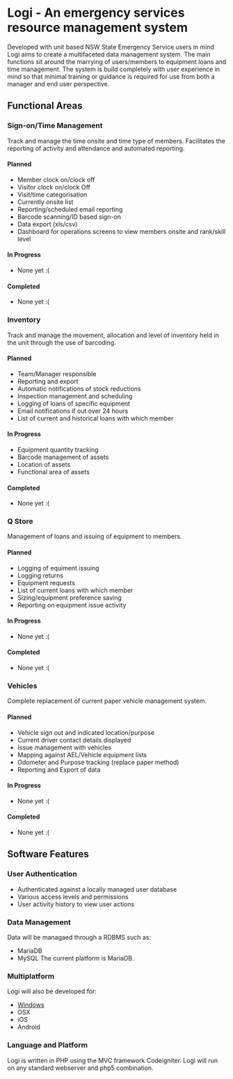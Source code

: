 # Logi - An emergency services resource management system
Developed with unit based NSW State Emergency Service users in mind Logi aims to create a multifaceted data management system. The main functions sit around the marrying of users/members to equipment loans and time management. The system is build completely with user experience in mind so that minimal training or guidance is required for use from both a manager and end user perspective.

## Functional Areas
### Sign-on/Time Management
Track and manage the time onsite and time type of members. Facilitates the reporting of activity and attendance and automated reporting.
#### Planned
- Member clock on/clock off
- Visitor clock on/clock Off
- Visit/time categorisation
- Currently onsite list
- Reporting/scheduled email reporting
- Barcode scanning/ID based sign-on
- Data export (xls/csv)
- Dashboard for operations screens to view members onsite and rank/skill level
#### In Progress
- None yet :(
#### Completed
- None yet :(

### Inventory
Track and manage the movement, allocation and level of inventory held in the unit through the use of barcoding. 
#### Planned
- Team/Manager responsible
- Reporting and export
- Automatic notifications of stock reductions
- Inspection management and scheduling
- Logging of loans of specific equipment
- Email notifications if out over 24 hours
- List of current and historical loans with which member
#### In Progress
- Equipment quantity tracking
- Barcode management of assets
- Location of assets
- Functional area of assets
#### Completed
- None yet :(

### Q Store
Management of loans and issuing of equipment to members.
#### Planned
- Logging of equiment issuing
- Logging returns
- Equipment requests
- List of current loans with which member
- Sizing/equipment preference saving
- Reporting on equipment issue activity
#### In Progress
- None yet :(
#### Completed
- None yet :(

### Vehicles
Complete replacement of current paper vehicle management system.
#### Planned
- Vehicle sign out and indicated location/purpose
- Current driver contact details displayed
- Issue management with vehicles
- Mapping against AEL/Vehicle equipment lists
- Odometer and Purpose tracking (replace paper method)
- Reporting and Export of data
#### In Progress
- None yet :(
#### Completed
- None yet :(

## Software Features
### User Authentication
- Authenticated against a locally managed user database
- Various access levels and permissions
- User activity history to view user actions

### Data Management
Data will be managaed through a RDBMS such as:
- MariaDB
- MySQL
The current platform is MariaDB.

### Multiplatform
Logi will also be developed for:
- [Windows](https://github.com/paralittic/Logi-Client)
- OSX
- iOS
- Android

### Language and Platform
Logi is written in PHP using the MVC framework Codeigniter. Logi will run on any standard webserver and php5 combination.
